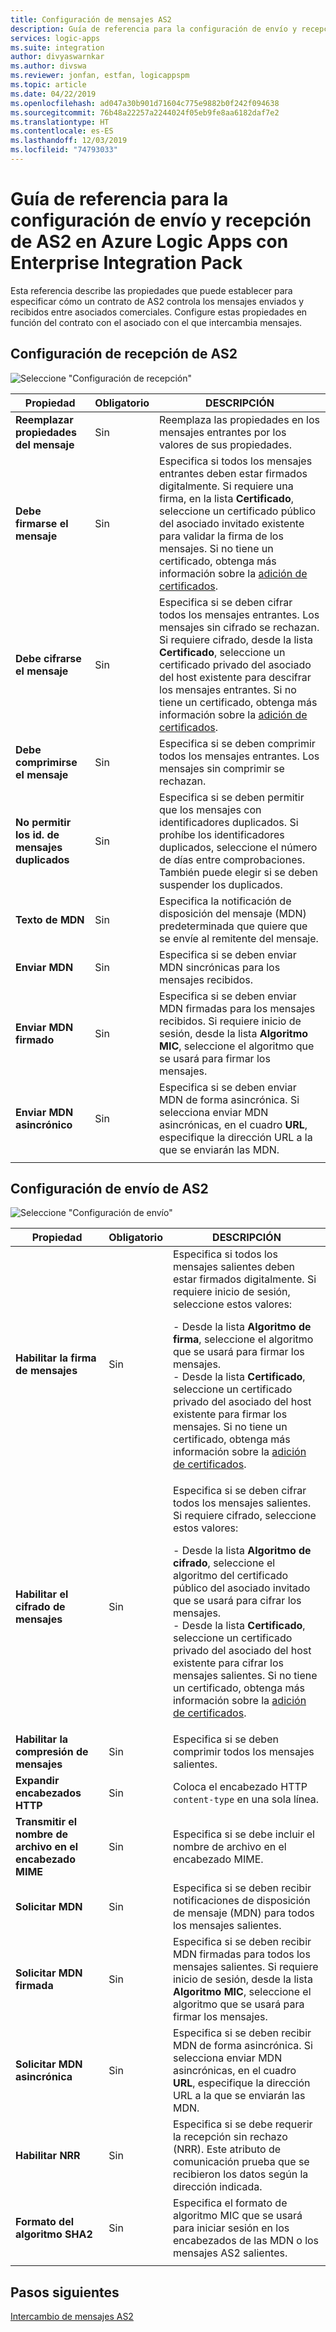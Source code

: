 ```yaml
---
title: Configuración de mensajes AS2
description: Guía de referencia para la configuración de envío y recepción de AS2 en Azure Logic Apps con Enterprise Integration Pack
services: logic-apps
ms.suite: integration
author: divyaswarnkar
ms.author: divswa
ms.reviewer: jonfan, estfan, logicappspm
ms.topic: article
ms.date: 04/22/2019
ms.openlocfilehash: ad047a30b901d71604c775e9882b0f242f094638
ms.sourcegitcommit: 76b48a22257a2244024f05eb9fe8aa6182daf7e2
ms.translationtype: HT
ms.contentlocale: es-ES
ms.lasthandoff: 12/03/2019
ms.locfileid: "74793033"
---
```

# <a name="reference-for-as2-message-settings-in-azure-logic-apps-with-enterprise-integration-pack"></a>Guía de referencia para la configuración de envío y recepción de AS2 en Azure Logic Apps con Enterprise Integration Pack

Esta referencia describe las propiedades que puede establecer para especificar cómo un contrato de AS2 controla los mensajes enviados y recibidos entre asociados comerciales. Configure estas propiedades en función del contrato con el asociado con el que intercambia mensajes.

<a name="AS2-incoming-messages"></a>

## <a name="as2-receive-settings"></a>Configuración de recepción de AS2

![Seleccione "Configuración de recepción"](./media/logic-apps-enterprise-integration-as2-message-settings/receive-settings.png)

| Propiedad | Obligatorio | DESCRIPCIÓN |
|----------|----------|-------------|
| **Reemplazar propiedades del mensaje** | Sin | Reemplaza las propiedades en los mensajes entrantes por los valores de sus propiedades. |
| **Debe firmarse el mensaje** | Sin | Especifica si todos los mensajes entrantes deben estar firmados digitalmente. Si requiere una firma, en la lista **Certificado**, seleccione un certificado público del asociado invitado existente para validar la firma de los mensajes. Si no tiene un certificado, obtenga más información sobre la [adición de certificados](../logic-apps/logic-apps-enterprise-integration-certificates.md). |
| **Debe cifrarse el mensaje** | Sin | Especifica si se deben cifrar todos los mensajes entrantes. Los mensajes sin cifrado se rechazan. Si requiere cifrado, desde la lista **Certificado**, seleccione un certificado privado del asociado del host existente para descifrar los mensajes entrantes. Si no tiene un certificado, obtenga más información sobre la [adición de certificados](../logic-apps/logic-apps-enterprise-integration-certificates.md). |
| **Debe comprimirse el mensaje** | Sin | Especifica si se deben comprimir todos los mensajes entrantes. Los mensajes sin comprimir se rechazan. |
| **No permitir los id. de mensajes duplicados** | Sin | Especifica si se deben permitir que los mensajes con identificadores duplicados. Si prohíbe los identificadores duplicados, seleccione el número de días entre comprobaciones. También puede elegir si se deben suspender los duplicados. |
| **Texto de MDN** | Sin | Especifica la notificación de disposición del mensaje (MDN) predeterminada que quiere que se envíe al remitente del mensaje. |
| **Enviar MDN** | Sin | Especifica si se deben enviar MDN sincrónicas para los mensajes recibidos.  |
| **Enviar MDN firmado** | Sin | Especifica si se deben enviar MDN firmadas para los mensajes recibidos. Si requiere inicio de sesión, desde la lista **Algoritmo MIC**, seleccione el algoritmo que se usará para firmar los mensajes. |
| **Enviar MDN asincrónico** | Sin | Especifica si se deben enviar MDN de forma asincrónica. Si selecciona enviar MDN asincrónicas, en el cuadro **URL**, especifique la dirección URL a la que se enviarán las MDN. |
||||

<a name="AS2-outgoing-messages"></a>

## <a name="as2-send-settings"></a>Configuración de envío de AS2

![Seleccione "Configuración de envío"](./media/logic-apps-enterprise-integration-as2-message-settings/send-settings.png)

| Propiedad | Obligatorio | DESCRIPCIÓN |
|----------|----------|-------------|
| **Habilitar la firma de mensajes** | Sin | Especifica si todos los mensajes salientes deben estar firmados digitalmente. Si requiere inicio de sesión, seleccione estos valores: <p>- Desde la lista **Algoritmo de firma**, seleccione el algoritmo que se usará para firmar los mensajes. <br>- Desde la lista **Certificado**, seleccione un certificado privado del asociado del host existente para firmar los mensajes. Si no tiene un certificado, obtenga más información sobre la [adición de certificados](../logic-apps/logic-apps-enterprise-integration-certificates.md). |
| **Habilitar el cifrado de mensajes** | Sin | Especifica si se deben cifrar todos los mensajes salientes. Si requiere cifrado, seleccione estos valores: <p>- Desde la lista **Algoritmo de cifrado**, seleccione el algoritmo del certificado público del asociado invitado que se usará para cifrar los mensajes. <br>- Desde la lista **Certificado**, seleccione un certificado privado del asociado del host existente para cifrar los mensajes salientes. Si no tiene un certificado, obtenga más información sobre la [adición de certificados](../logic-apps/logic-apps-enterprise-integration-certificates.md). |
| **Habilitar la compresión de mensajes** | Sin | Especifica si se deben comprimir todos los mensajes salientes. |
| **Expandir encabezados HTTP** | Sin | Coloca el encabezado HTTP `content-type` en una sola línea. |
| **Transmitir el nombre de archivo en el encabezado MIME** | Sin | Especifica si se debe incluir el nombre de archivo en el encabezado MIME. |
| **Solicitar MDN** | Sin | Especifica si se deben recibir notificaciones de disposición de mensaje (MDN) para todos los mensajes salientes. |
| **Solicitar MDN firmada** | Sin | Especifica si se deben recibir MDN firmadas para todos los mensajes salientes. Si requiere inicio de sesión, desde la lista **Algoritmo MIC**, seleccione el algoritmo que se usará para firmar los mensajes. |
| **Solicitar MDN asincrónica** | Sin | Especifica si se deben recibir MDN de forma asincrónica. Si selecciona enviar MDN asincrónicas, en el cuadro **URL**, especifique la dirección URL a la que se enviarán las MDN. |
| **Habilitar NRR** | Sin | Especifica si se debe requerir la recepción sin rechazo (NRR). Este atributo de comunicación prueba que se recibieron los datos según la dirección indicada. |
| **Formato del algoritmo SHA2** | Sin | Especifica el formato de algoritmo MIC que se usará para iniciar sesión en los encabezados de las MDN o los mensajes AS2 salientes. |
||||

## <a name="next-steps"></a>Pasos siguientes

[Intercambio de mensajes AS2](../logic-apps/logic-apps-enterprise-integration-as2.md)
